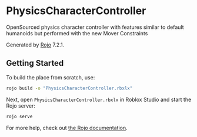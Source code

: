 # PhysicsCharacterController

OpenSourced physics character controller with features similar to default humanoids but performed with the new Mover Constraints

Generated by [Rojo](https://github.com/rojo-rbx/rojo) 7.2.1.

## Getting Started
To build the place from scratch, use:

```bash
rojo build -o "PhysicsCharacterController.rbxlx"
```

Next, open `PhysicsCharacterController.rbxlx` in Roblox Studio and start the Rojo server:

```bash
rojo serve
```

For more help, check out [the Rojo documentation](https://rojo.space/docs).